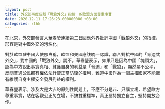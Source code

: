 ```yaml
---
layout: post
title: 外交部再度反駁「戰狼外交」指控　盼歐盟方面尊重事實
date: 2020-12-11 17:26:23.000000000 +08:00
categories: rthk
---
```


在北京，外交部發言人華春瑩連續第二日回應外界批評中國「戰狼外交」的指控，形容是對中國外交的污名化。

對於歐盟駐中國大使郁白稱，歐盟和美國應該統一認識，聯合對抗中國的「脅迫式外交」，對中國的「戰狼外交」說不。華春瑩表示，如果只是因為中國「塊頭大」，認為中方說出事實真相、維護自身的利益是「脅迫」和「戰狼」，顯然是不公平，反問普通公民都有權依法行使正當防衛的權利，難道中國作為一個主權國家不能擁有維護自身主權安全發展利益的權利。

華春瑩表示，涉及大是大非的原則性問題上，不應不分是非、只講立場，希望歐方尊重事實，站在客觀公正的立場，不搞雙重標準，真正堅持獨立自主，堅持開放合作。
